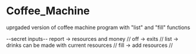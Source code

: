 # Coffee_Machine
uprgaded version of coffee machine program with "list" and "fill" functions

--secret inputs--
report -> resources and money //
off -> exits //
list -> drinks can be made with current resources //
fill -> add resources //
